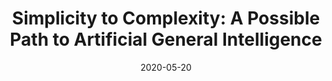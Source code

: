 ---
type: blog
layout: archive
date: 2020-05-20
title: "Simplicity to Complexity: A Possible Path to Artificial General Intelligence"
header:
  teaser: "https://miro.medium.com/max/770/1*g1J5LzPgK-P1ZxgC-1uR-Q.jpeg"
excerpt: "Opinion: An Argument for Cellular Automata-like Mechanisms in Approaching Artificial General Intelligence (AGI)"
category:
  - Artificial Intelligence
  - Opinion
redirect_url : https://towardsdatascience.com/emergence-how-artificial-general-intelligence-can-be-computationally-modeled-b5fea4797028
---